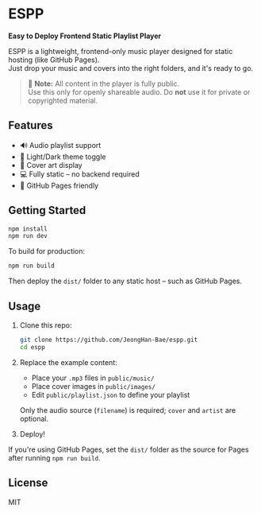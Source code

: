 # ESPP

**Easy to Deploy Frontend Static Playlist Player**

ESPP is a lightweight, frontend-only music player designed for static hosting (like GitHub Pages).  
Just drop your music and covers into the right folders, and it's ready to go.

> 🛑 **Note:** All content in the player is fully public.  
> Use this only for openly shareable audio. Do **not** use it for private or copyrighted material.

## Features

- 🔊 Audio playlist support
- 🌙 Light/Dark theme toggle
- 🎵 Cover art display
- 💻 Fully static – no backend required
- 🚀 GitHub Pages friendly

## Getting Started

```bash
npm install
npm run dev
````

To build for production:

```bash
npm run build
```

Then deploy the `dist/` folder to any static host – such as GitHub Pages.

## Usage

1. Clone this repo:

   ```bash
   git clone https://github.com/JeongHan-Bae/espp.git
   cd espp
   ```

2. Replace the example content:

    * Place your `.mp3` files in `public/music/`
    * Place cover images in `public/images/`
    * Edit `public/playlist.json` to define your playlist

   Only the audio source (`filename`) is required; `cover` and `artist` are optional.

3. Deploy!

If you're using GitHub Pages, set the `dist/` folder as the source for Pages after running `npm run build`.

## License

MIT
